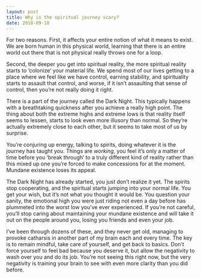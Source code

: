```yaml
---
layout: post
title: Why is the spiritual journey scary?
date: 2018-09-10
---
```


<p>For two reasons. First, it affects your entire notion of what it means to exist. We are born human in this physical world, learning that there is an entire world out there that is not physical really throws one for a loop.</p><p>Second, the deeper you get into spiritual reality, the more spiritual reality starts to ‘colonize’ your material life. We spend most of our lives getting to a place where we feel like we have control, earning stability, and spirituality starts to assault that control, and worse, if it isn’t assaulting that sense of control, then you’re not really doing it right.</p><p>There is a part of the journey called the Dark Night. This typically happens with a breathtaking quickness after you achieve a really high point. The thing about both the extreme highs and extreme lows is that reality itself seems to lessen, starts to look even more illusory than normal. So they’re actually extremely close to each other, but it seems to take most of us by surprise.</p><p>You’re conjuring up energy, talking to spirits, doing whatever it is the journey has taught you. Things are <i>working</i>, you feel it’s only a matter of time before you ‘break through’ to a truly different kind of reality rather than this mixed up one you’re forced to make concessions for at the moment. Mundane existence loses its appeal.</p><p>The Dark Night has already started, you just don’t realize it yet. The spirits stop cooperating, and the spiritual starts jumping into your normal life. You get your wish, but it’s not what you thought it would be. You question your sanity, the emotional high you were just riding not even a day before has plummeted into the worst low you’ve ever experienced. If you’re not careful, you’ll stop caring about maintaining your mundane existence and will take it out on the people around you, losing you friends and even your job.</p><p>I’ve been through dozens of these, and they never get old, managing to provoke catharsis in another part of my brain each and every time. The key is to remain mindful, take care of yourself, and get back to basics. Don’t force yourself to feel bad because you deserve it, but allow the negativity to wash over you and do its job. You’re not seeing this right now, but the very negativity is training your brain to see with even more clarity than you did before.</p>

